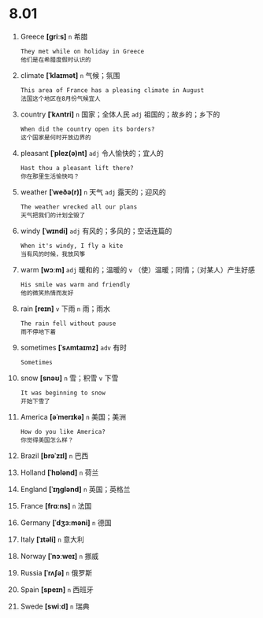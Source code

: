 # 8.01

1. Greece **[ɡriːs]** `n` 希腊

   ```
   They met while on holiday in Greece
   他们是在希腊度假时认识的
   ```

2. climate **[ˈklaɪmət]** `n` 气候；氛围

   ```
   This area of France has a pleasing climate in August
   法国这个地区在8月份气候宜人
   ```

3. country **[ˈkʌntri]** `n` 国家；全体人民 `adj` 祖国的；故乡的；乡下的

   ```
   When did the country open its borders?
   这个国家是何时开放边界的
   ```

4. pleasant **[ˈplez(ə)nt]** `adj` 令人愉快的；宜人的

   ```
   Hast thou a pleasant lift there?
   你在那里生活愉快吗？
   ```

5. weather **[ˈweðə(r)]** `n` 天气 `adj` 露天的；迎风的

   ```
   The weather wrecked all our plans
   天气把我们的计划全毁了
   ```

6. windy **[ˈwɪndi]** `adj` 有风的；多风的；空话连篇的

   ```
   When it's windy, I fly a kite
   当有风的时候，我放风筝
   ```

7. warm **[wɔːm]** `adj` 暖和的；温暖的 `v` （使）温暖；同情；（对某人）产生好感

   ```
   His smile was warm and friendly
   他的微笑热情而友好
   ```

8. rain **[reɪn]** `v` 下雨 `n` 雨；雨水

   ```
   The rain fell without pause
   雨不停地下着
   ```

9. sometimes **[ˈsʌmtaɪmz]** `adv` 有时

   ```
   Sometimes
   ```

10. snow **[snəʊ]** `n` 雪；积雪 `v` 下雪

    ```
    It was beginning to snow
    开始下雪了
    ```

11. America **[əˈmerɪkə]** `n` 美国；美洲

    ```
    How do you like America?
    你觉得美国怎么样？
    ```

12. Brazil **[brəˈzɪl]** `n` 巴西

13. Holland **[ˈhɒlənd]** `n` 荷兰

14. England **[ˈɪŋɡlənd]** `n` 英国；英格兰

15. France **[frɑːns]** `n` 法国

16. Germany **[ˈdʒɜːməni]** `n` 德国

17. Italy **[ˈɪtəli]** `n` 意大利

18. Norway **[ˈnɔːweɪ]** `n` 挪威

19. Russia **[ˈrʌʃə]** `n` 俄罗斯

20. Spain **[speɪn]** `n` 西班牙

21. Swede **[swiːd]** `n` 瑞典
